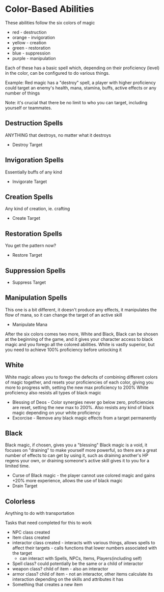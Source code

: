 # Color-Based Abilities
These abilities follow the six colors of magic

* red - destruction
* orange - invigoration
* yellow - creation
* green - restoration
* blue - suppression
* purple - manipulation

Each of these has a basic spell which, depending on their proficiency (level) in the color, can be configured to do various things.

Example: Red magic has a "destroy" spell, a player with higher proficiency could target an enemy's health, mana, stamina, buffs, active effects or any number of things

Note: it's crucial that there be no limit to who you can target, including yourself or teammates.

## Destruction Spells
ANYTHING that destroys, no matter what it destroys
* Destroy Target
## Invigoration Spells
Essentially buffs of any kind
* Invigorate Target
## Creation Spells
Any kind of creation, ie. crafting
* Create Target
## Restoration Spells
You get the pattern now?
* Restore Target
## Suppression Spells
* Suppress Target
## Manipulation Spells
This one is a bit different, it doesn't produce any effects, it manipulates the flow of mana, so it can change the target of an active skill
* Manipulate Mana

After the six colors comes two more, White and Black, Black can be shosen at the beginning of the game, and it gives your character access to black magic and you forego all the colored abilities. White is vastly superior, but you need to achieve 100% proficiency before unlocking it

## White 
White magic allows you to forego the defecits of combining different colors of magic together, and resets your proficiencies of each color, giving you more to progress with, setting the new max proficiency to 200%
White proficiency also resists all types of black magic
* Blessing of Deos - Color synergies never go below zero, proficiencies are reset, setting the new max to 200%. Also resists any kind of black magic depending on your white proficiency
* Excorcise - Remove any black magic effects from a target permanently
## Black
Black magic, if chosen, gives you a "blessing"
Black magic is a void, it focuses on "draining" to make yourself more powerful, so there are a great number of effects to can get by using it, such as draining another's HP regens your own, or draining someone's active skill gives it to you for a limited time.
* Curse of Black magic - the player cannot use colored magic and gains +20% more experience, allows the use of black magic
* Drain Target

## Colorless
Anything to do with transportation

Tasks that need completed for this to work

* NPC class created
* Item class created
* interactor class created - interacts with various things, allows spells to affect their targets - calls functions that lower numbers associated with the target
  * can interact with Spells, NPCs, Items, Players(including self) 
* Spell class? could potentially be the same or a child of interactor
* weapon class? child of item - also an interactor
* armor class? child of item - not an interactor, other items calculate its interaction depending on the skills and attributes it has
* Something that creates a new item
